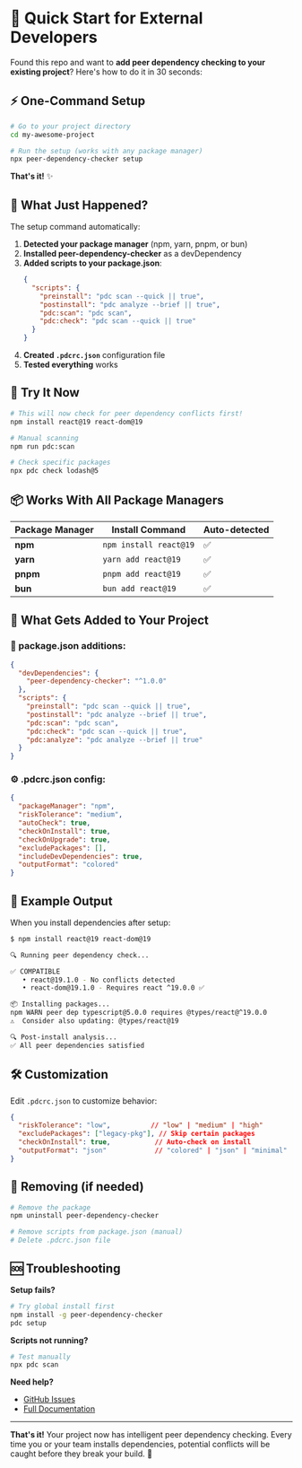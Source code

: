 # 🚀 Quick Start for External Developers

Found this repo and want to **add peer dependency checking to your existing project**? Here's how to do it in 30 seconds:

## ⚡ One-Command Setup

```bash
# Go to your project directory
cd my-awesome-project

# Run the setup (works with any package manager)
npx peer-dependency-checker setup
```

**That's it!** ✨

## 🎯 What Just Happened?

The setup command automatically:

1. **Detected your package manager** (npm, yarn, pnpm, or bun)
2. **Installed peer-dependency-checker** as a devDependency
3. **Added scripts to your package.json**:
   ```json
   {
     "scripts": {
       "preinstall": "pdc scan --quick || true",
       "postinstall": "pdc analyze --brief || true",
       "pdc:scan": "pdc scan",
       "pdc:check": "pdc scan --quick || true"
     }
   }
   ```
4. **Created `.pdcrc.json`** configuration file
5. **Tested everything** works

## 🧪 Try It Now

```bash
# This will now check for peer dependency conflicts first!
npm install react@19 react-dom@19

# Manual scanning
npm run pdc:scan

# Check specific packages
npx pdc check lodash@5
```

## 📦 Works With All Package Managers

| Package Manager | Install Command | Auto-detected |
|----------------|----------------|---------------|
| **npm** | `npm install react@19` | ✅ |
| **yarn** | `yarn add react@19` | ✅ |
| **pnpm** | `pnpm add react@19` | ✅ |
| **bun** | `bun add react@19` | ✅ |

## 🔧 What Gets Added to Your Project

### 📄 package.json additions:
```json
{
  "devDependencies": {
    "peer-dependency-checker": "^1.0.0"
  },
  "scripts": {
    "preinstall": "pdc scan --quick || true",
    "postinstall": "pdc analyze --brief || true",
    "pdc:scan": "pdc scan",
    "pdc:check": "pdc scan --quick || true",
    "pdc:analyze": "pdc analyze --brief || true"
  }
}
```

### ⚙️ .pdcrc.json config:
```json
{
  "packageManager": "npm",
  "riskTolerance": "medium",
  "autoCheck": true,
  "checkOnInstall": true,
  "checkOnUpgrade": true,
  "excludePackages": [],
  "includeDevDependencies": true,
  "outputFormat": "colored"
}
```

## 🎨 Example Output

When you install dependencies after setup:

```bash
$ npm install react@19 react-dom@19

🔍 Running peer dependency check...

✅ COMPATIBLE
   • react@19.1.0 - No conflicts detected
   • react-dom@19.1.0 - Requires react ^19.0.0 ✅

📦 Installing packages...
npm WARN peer dep typescript@5.0.0 requires @types/react@^19.0.0
⚠️  Consider also updating: @types/react@19

🔍 Post-install analysis...
✅ All peer dependencies satisfied
```

## 🛠️ Customization

Edit `.pdcrc.json` to customize behavior:

```json
{
  "riskTolerance": "low",          // "low" | "medium" | "high"
  "excludePackages": ["legacy-pkg"], // Skip certain packages
  "checkOnInstall": true,           // Auto-check on install
  "outputFormat": "json"            // "colored" | "json" | "minimal"
}
```

## 🚫 Removing (if needed)

```bash
# Remove the package
npm uninstall peer-dependency-checker

# Remove scripts from package.json (manual)
# Delete .pdcrc.json file
```

## 🆘 Troubleshooting

**Setup fails?**
```bash
# Try global install first
npm install -g peer-dependency-checker
pdc setup
```

**Scripts not running?**
```bash
# Test manually
npx pdc scan
```

**Need help?**
- [GitHub Issues](https://github.com/hyperdrift-io/peer-dependency-checker/issues)
- [Full Documentation](./README.md)

---

**That's it!** Your project now has intelligent peer dependency checking. Every time you or your team installs dependencies, potential conflicts will be caught before they break your build. 🎉 